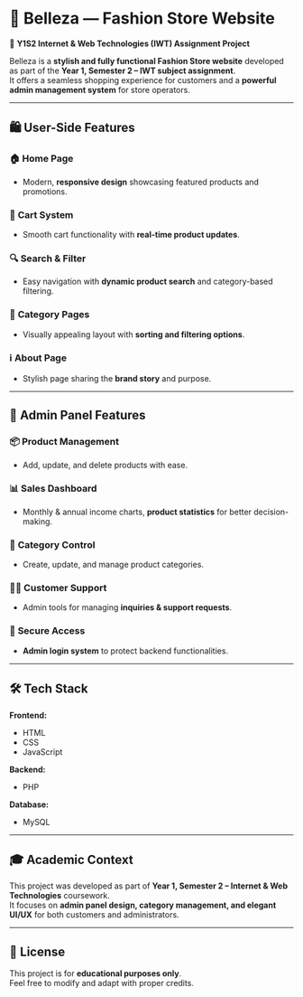 # 🌟 Belleza — Fashion Store Website  
📘 **Y1S2 Internet & Web Technologies (IWT) Assignment Project**  

Belleza is a **stylish and fully functional Fashion Store website** developed as part of the **Year 1, Semester 2 – IWT subject assignment**.  
It offers a seamless shopping experience for customers and a **powerful admin management system** for store operators.  

---

## 🛍️ User-Side Features  

### 🏠 **Home Page**
- Modern, **responsive design** showcasing featured products and promotions.  

### 🛒 **Cart System**
- Smooth cart functionality with **real-time product updates**.  

### 🔍 **Search & Filter**
- Easy navigation with **dynamic product search** and category-based filtering.  

### 📂 **Category Pages**
- Visually appealing layout with **sorting and filtering options**.  

### ℹ️ **About Page**
- Stylish page sharing the **brand story** and purpose.  

---

## 🔧 Admin Panel Features  

### 📦 **Product Management**
- Add, update, and delete products with ease.  

### 📊 **Sales Dashboard**
- Monthly & annual income charts, **product statistics** for better decision-making.  

### 📁 **Category Control**
- Create, update, and manage product categories.  

### 👩‍💼 **Customer Support**
- Admin tools for managing **inquiries & support requests**.  

### 🔐 **Secure Access**
- **Admin login system** to protect backend functionalities.  

---

## 🛠️ Tech Stack  

**Frontend:**  
- HTML  
- CSS  
- JavaScript  

**Backend:**  
- PHP  

**Database:**  
- MySQL   

---

## 🎓 Academic Context  
This project was developed as part of **Year 1, Semester 2 – Internet & Web Technologies** coursework.  
It focuses on **admin panel design, category management, and elegant UI/UX** for both customers and administrators.  

---

## 📜 License  
This project is for **educational purposes only**.  
Feel free to modify and adapt with proper credits.  
